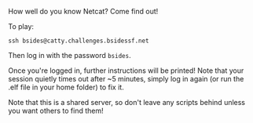How well do you know Netcat? Come find out!

To play:

    ssh bsides@catty.challenges.bsidessf.net

Then log in with the password `bsides`.

Once you're logged in, further instructions will be printed! Note that your
session quietly times out after ~5 minutes, simply log in again (or run the
.elf file in your home folder) to fix it.

Note that this is a shared server, so don't leave any scripts behind unless
you want others to find them!
